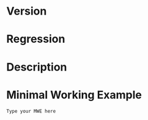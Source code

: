 <!-- Issues can be opened in English or French (I prefer French). Please fill out this form.
Please open one issue per problem, and not a single issue for multiple problems. -->

# Version

<!-- Provide the version of reledmac / reledpar that appears in your LaTeX .log file, such as 2019/01/22 v2.30.0. If you are using a development version, please specify the branch. -->



# Regression

<!-- If this is a newly introduced problem, please indicate the last working version of reledmac/reledpar. -->



# Description

<!-- Include these details:
Does the problem happen only when combined with certain packages?
Does the problem happen both in parallel typesetting and normal typesetting? -->



# Minimal Working Example

<!-- Instructions for creating an MWE:
https://tex.meta.stackexchange.com/questions/228/ive-just-been-asked-to-write-a-minimal-example-what-is-that
You may find the MWE package useful: https://ctan.org/pkg/mwe
If the problem occurs both in parallel typesetting and normal typesetting, please make your MWE in normal typesetting. -->

```latex
Type your MWE here
```
